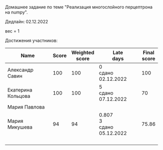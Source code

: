 Домашнее задание по теме "Реализация многослойного перцептрона на numpy".

Дедлайн: 02.12.2022

вес = 1



Достижения участников:

| Name               | Score | Weighted<br>score | Late<br>days                 | Final<br>score |
| ------------------ | ----- | ----------------- | ---------------------------- | -------------- |
| Александр Савин | 100 | 100 | 0<br />сдано 02.12.2022 | 100 |
| Екатерина Кольцова | 100 | 100 | 5<br />сдано 07.12.2022 | 70 |
| Мария Павлова |       |                   |              |                |
| Мария Микушева | 94 | 94 | 0.807<br />3<br />сдано 05.12.2022 | 75.86 |
|                |       |                   |                              |                |
|                |       |                   |                              |                |
|                |       |                   |                              |                |
|                |       |                   |                              |             |

